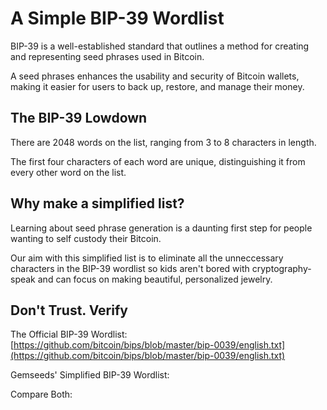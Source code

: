 # A Simple BIP-39 Wordlist
BIP-39 is a well-established standard that outlines a method for creating and representing seed phrases used in Bitcoin.

A seed phrases enhances the usability and security of Bitcoin wallets, making it easier for users to back up, restore, and manage their money.

## The BIP-39 Lowdown
There are 2048 words on the list, ranging from 3 to 8 characters in length.

The first four characters of each word are unique, distinguishing it from every other word on the list.

## Why make a simplified list?
Learning about seed phrase generation is a daunting first step for people wanting to self custody their Bitcoin.

Our aim with this simplified list is to eliminate all the unneccessary characters in the BIP-39 wordlist so kids aren't bored with cryptography-speak and can focus on making beautiful, personalized jewelry.

## Don't Trust. Verify
The Official BIP-39 Wordlist: [https://github.com/bitcoin/bips/blob/master/bip-0039/english.txt](https://github.com/bitcoin/bips/blob/master/bip-0039/english.txt)

Gemseeds' Simplified BIP-39 Wordlist: 

Compare Both: 
